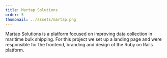 ```yaml
---
title: Martap Solutions
order: 5
thumbnail: ../assets/martap.png
---
```


Martap Solutions is a platform focused on improving data collection in maritime bulk shipping. For this project we set up a landing page and were responsible for the frontend, branding and design of the Ruby on Rails platform. 